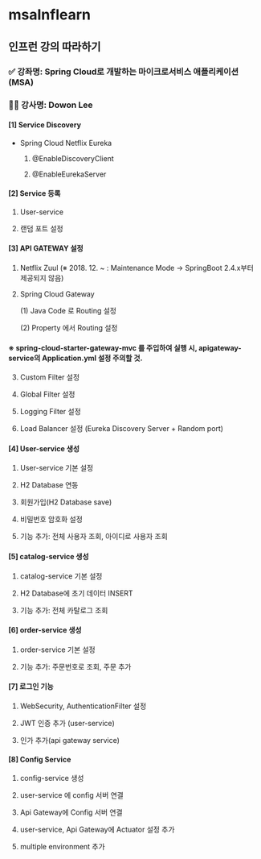 # msaInflearn

## 인프런 강의 따라하기

### ✅ 강좌명: Spring Cloud로 개발하는 마이크로서비스 애플리케이션(MSA)
### 👨‍💻 강사명: Dowon Lee

#### [1] Service Discovery
* Spring Cloud Netflix Eureka
  1. @EnableDiscoveryClient

  2. @EnableEurekaServer


#### [2] Service 등록
1. User-service

2. 랜덤 포트 설정


#### [3] API GATEWAY 설정
1. Netflix Zuul
(※ 2018. 12. ~ : Maintenance Mode -> SpringBoot 2.4.x부터 제공되지 않음)

 2. Spring Cloud Gateway

    (1) Java Code 로 Routing 설정

    (2) Property 에서 Routing 설정

#### ※ spring-cloud-starter-gateway-mvc 를 주입하여 실행 시, apigateway-service의 Application.yml 설정 주의할 것.

3. Custom Filter 설정

4. Global Filter 설정

5. Logging Filter 설정

6. Load Balancer 설정 (Eureka Discovery Server + Random port)


#### [4] User-service 생성

1. User-service 기본 설정

2. H2 Database 연동

3. 회원가입(H2 Database save)

4. 비밀번호 암호화 설정

5. 기능 추가: 전체 사용자 조회, 아이디로 사용자 조회

#### [5] catalog-service 생성

1. catalog-service 기본 설정

2. H2 Database에 초기 데이터 INSERT

3. 기능 추가: 전체 카탈로그 조회

#### [6] order-service 생성

1. order-service 기본 설정

2. 기능 추가: 주문번호로 조회, 주문 추가

#### [7] 로그인 기능

1. WebSecurity, AuthenticationFilter 설정

2. JWT 인증 추가 (user-service)

3. 인가 추가(api gateway service)

#### [8] Config Service 

1. config-service 생성

2. user-service 에 config 서버 연결

3. Api Gateway에 Config 서버 연결

4. user-service, Api Gateway에 Actuator 설정 추가

5. multiple environment 추가
